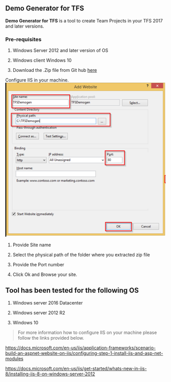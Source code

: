 ## Demo Generator for TFS

**Demo Generator for TFS** is a tool to create Team Projects in your TFS 2017 and later versions.

### Pre-requisites
1. 	Windows Server 2012 and later version of OS

1. 	Windows client Windows 10

1. Download the .Zip file from Git hub [here](https://github.com/Akshayvh94/TFSDemogenerator/blob/master/TfsDG_Publish.zip?Raw=true)


Configure IIS in your machine.
<img src="Images\iisConfigure.png" alt="iisconfigure"></img>

1. Provide Site name

1. Select the physical path of the folder where you extracted zip file

1. Provide the Port number

1. Click Ok and Browse your site.

## Tool has been tested for the following OS

1. Windows server 2016 Datacenter

1. Windows server 2012 R2

1. Windows 10

> For more information how to configure IIS on your machine please follow the links provided below.

https://docs.microsoft.com/en-us/iis/application-frameworks/scenario-build-an-aspnet-website-on-iis/configuring-step-1-install-iis-and-asp-net-modules


https://docs.microsoft.com/en-us/iis/get-started/whats-new-in-iis-8/installing-iis-8-on-windows-server-2012


